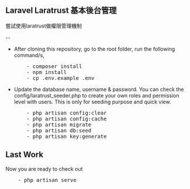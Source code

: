 ## Laravel Laratrust 基本後台管理
嘗試使用laratrust做權限管理機制

--
<ul>
<li>After cloning this repository, go to the root folder, run the following command/s,
<pre>
    - composer install
    - npm install
    - cp .env.example .env</pre>
</li>

<li>Update the database name, username & password. You can check the config/laratrust_seeder.php to create your own roles and permission level with users. This is only for seeding purpose and quick view.
<pre>
    - php artisan config:clear
    - php artisan config:cache
    - php artisan migrate
    - php artisan db:seed
    - php artisan key:generate</pre> </li>

</ul>

## Last Work
Now you are ready to check out

<pre>
    - php artisan serve
</pre>